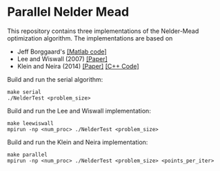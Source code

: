 # Parallel Nelder Mead

This repository contains three implementations of the Nelder-Mead optimization algorithm. The implementations are based on
* Jeff Borggaard's [[Matlab code]](http://people.sc.fsu.edu/~jburkardt/m_src/nelder_mead/nelder_mead.html)
* Lee and Wiswall (2007) [[Paper]](http://www.econ.nyu.edu/user/wiswall/research/lee_wiswall_parallel_simplex_edit_2_8_2007.pdf)
* Klein and Neira (2014) [[Paper]](http://www.cs.ucsb.edu/~kyleklein/publications/neldermead.pdf) [[C++ Code]](https://dl.dropboxusercontent.com/u/17629709/Klein_Neira_code.zip)

Build and run the serial algorithm:
```{shell}
make serial
./NelderTest <problem_size>
```

Build and run the Lee and Wiswall implementation:
```{shell}
make leewiswall
mpirun -np <num_proc> ./NelderTest <problem_size>
```

Build and run the Klein and Neira implementation:
```{shell}
make parallel
mpirun -np <num_proc> ./NelderTest <problem_size> <points_per_iter>
```

